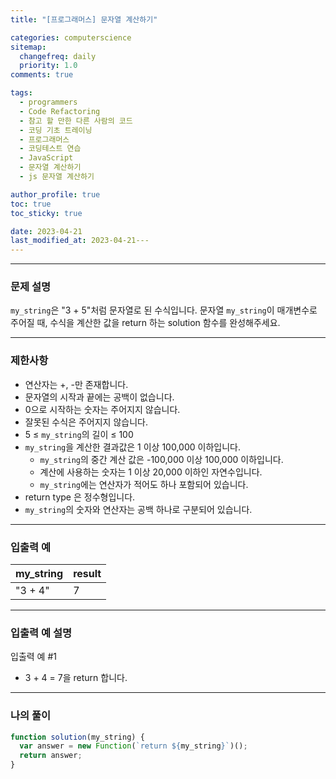 ```yaml
---
title: "[프로그래머스] 문자열 계산하기"

categories: computerscience
sitemap:
  changefreq: daily
  priority: 1.0
comments: true

tags:
  - programmers
  - Code Refactoring
  - 참고 할 만한 다른 사람의 코드
  - 코딩 기초 트레이닝
  - 프로그래머스
  - 코딩테스트 연습
  - JavaScript
  - 문자열 계산하기
  - js 문자열 계산하기

author_profile: true
toc: true
toc_sticky: true

date: 2023-04-21
last_modified_at: 2023-04-21---
---
```


---

### 문제 설명

`my_string`은 "3 + 5"처럼 문자열로 된 수식입니다. 문자열 `my_string`이 매개변수로 주어질 때, 수식을 계산한 값을 return 하는 solution 함수를 완성해주세요.

---

### 제한사항

- 연산자는 +, -만 존재합니다.
- 문자열의 시작과 끝에는 공백이 없습니다.
- 0으로 시작하는 숫자는 주어지지 않습니다.
- 잘못된 수식은 주어지지 않습니다.
- 5 ≤ `my_string`의 길이 ≤ 100
- `my_string`을 계산한 결과값은 1 이상 100,000 이하입니다.
  - `my_string`의 중간 계산 값은 -100,000 이상 100,000 이하입니다.
  - 계산에 사용하는 숫자는 1 이상 20,000 이하인 자연수입니다.
  - `my_string`에는 연산자가 적어도 하나 포함되어 있습니다.
- return type 은 정수형입니다.
- `my_string`의 숫자와 연산자는 공백 하나로 구분되어 있습니다.

---

### 입출력 예

| my_string | result |
| --------- | ------ |
| "3 + 4"   | 7      |

---

### 입출력 예 설명

입출력 예 #1

- 3 + 4 = 7을 return 합니다.

---

### 나의 풀이

```jsx
function solution(my_string) {
  var answer = new Function(`return ${my_string}`)();
  return answer;
}
```
